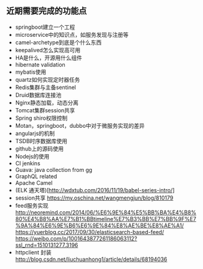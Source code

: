 ## 近期需要完成的功能点

- springboot建立一个工程
- microservice中的知识点，如服务发现与注册等
- camel-archetype到底是个什么东西
- keepalived怎么实现高可用
- HA是什么，开源用什么组件
- hibernate validation
- mybatis使用
- quartz如何实现定时器任务
- Redis集群与主备sentinel
- Druid数据库连接池
- Nginx静态加载，动态分离
- Tomcat集群session共享
- Spring shiro权限控制
- Motan，springboot，dubbo中对于微服务实现的差异
- angularjs的机制
- TSDB时序数据库使用
- github上的源码使用
- Nodejs的使用
- CI jenkins
- Guava: java collection from gg
- GraphQL related
- Apache  Camel
- (ELK 通天塔)[http://wdxtub.com/2016/11/19/babel-series-intro/]
- session共享 https://my.oschina.net/wangmengjun/blog/810179
- feed服务实现 http://neoremind.com/2014/06/%E6%9E%84%E5%BB%BA%E4%B8%80%E4%B8%AA%E7%B1%BBtimeline%E7%B3%BB%E7%BB%9F%E7%9A%84%E6%9E%B6%E6%9E%84%E8%AE%BE%E8%AE%A1/ https://yuerblog.cc/2017/09/30/elasticsearch-based-feed/ https://weibo.com/p/1001643877261186063112?ssl_rnd=1510131277.3196
- httpclient 封装 http://blog.csdn.net/liuchuanhong1/article/details/68194036
